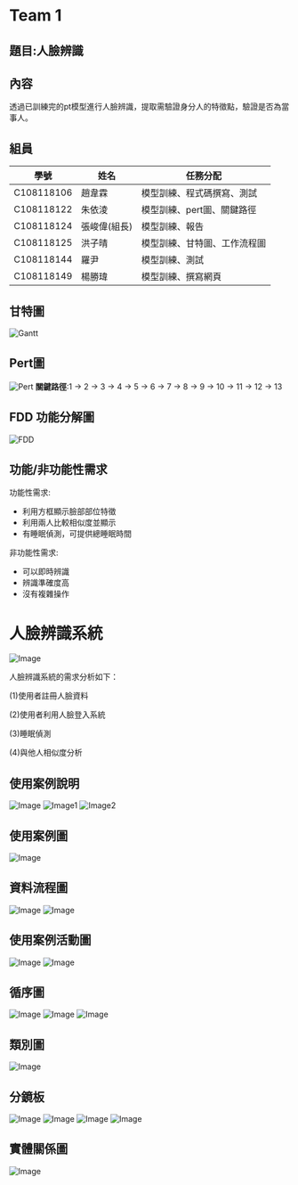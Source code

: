 # Team 1

## 題目:人臉辨識

## 內容
透過已訓練完的pt模型進行人臉辨識，提取需驗證身分人的特徵點，驗證是否為當事人。

## 組員
|學號|姓名|任務分配|
|---|----|--------|
|C108118106|趙韋霖|模型訓練、程式碼撰寫、測試|
|C108118122|朱依淩|模型訓練、pert圖、關鍵路徑|
|C108118124|張峻偉(組長)|模型訓練、報告|
|C108118125|洪子晴|模型訓練、甘特圖、工作流程圖|
|C108118144|羅尹|模型訓練、測試|
|C108118149|楊勝瑋|模型訓練、撰寫網頁|

## 甘特圖
![Gantt](https://github.com/Yinooooo/Team1/blob/main/gan.png)

## Pert圖
![Pert](https://github.com/Yinooooo/Team1/blob/main/pert.jpg)
**關鍵路徑**:1 -> 2 -> 3 -> 4 -> 5 -> 6 -> 7 -> 8 -> 9 -> 10 -> 11 -> 12 -> 13

## FDD 功能分解圖
![FDD](https://github.com/Yinooooo/Team1/blob/main/FDD.png)

## 功能/非功能性需求
功能性需求:
* 利用方框顯示臉部部位特徵
* 利用兩人比較相似度並顯示
* 有睡眠偵測，可提供總睡眠時間

非功能性需求:
* 可以即時辨識
* 辨識準確度高
* 沒有複雜操作


# 人臉辨識系統
![Image](https://github.com/Yinooooo/Team1/blob/main/不知道甚麼圖.jpg)

人臉辨識系統的需求分析如下：

(1)使用者註冊人臉資料

(2)使用者利用人臉登入系統

(3)睡眠偵測

(4)與他人相似度分析

## 使用案例說明
![Image](https://github.com/Yinooooo/Team1/blob/main/%E4%BA%BA%E8%87%89%E7%9B%B8%E4%BC%BC%E5%BA%A6%E5%88%86%E6%9E%90%E4%BD%BF%E7%94%A8%E6%A1%88%E4%BE%8B%E8%AA%AA%E6%98%8E.PNG)
![Image1](https://github.com/Yinooooo/Team1/blob/main/%E4%BA%BA%E8%87%89%E7%99%BB%E5%85%A5%E4%BD%BF%E7%94%A8%E6%A1%88%E4%BE%8B.jpg)
![Image2](https://github.com/Yinooooo/Team1/blob/4942bbd52a9636d082443ef50161a7559c96f2be/%E7%9D%A1%E7%9C%A0%E5%81%B5%E6%B8%AC.jpg)

## 使用案例圖
![Image](https://github.com/Yinooooo/Team1/blob/main/%E4%BA%BA%E8%87%89%E7%9B%B8%E4%BC%BC%E5%BA%A6%E5%88%86%E6%9E%90%E4%BD%BF%E7%94%A8%E6%A1%88%E4%BE%8B%E5%9C%96.PNG)

## 資料流程圖
![Image](https://github.com/Yinooooo/Team1/blob/main/DFD_1.PNG)
![Image](https://github.com/Yinooooo/Team1/blob/main/DFD.png)

## 使用案例活動圖
![Image](https://github.com/Yinooooo/Team1/blob/main/%E8%9E%A2%E5%B9%95%E6%93%B7%E5%8F%96%E7%95%AB%E9%9D%A2%20(56).png)
![Image](https://github.com/Yinooooo/Team1/blob/main/付款流程圖.jpg)

## 循序圖
![Image](https://github.com/Yinooooo/Team1/blob/main/%E6%94%B6%E6%AC%BE%E5%BE%AA%E5%BA%8F%E5%9C%96.PNG)
![Image](https://github.com/Yinooooo/Team1/blob/main/sequence.png)
![Image](https://github.com/Yinooooo/Team1/blob/main/%E5%BE%AA%E5%BA%8F%E5%9C%962.jpg)

## 類別圖
![Image](https://github.com/Yinooooo/Team1/blob/main/%E9%A1%9E%E5%88%A5%E5%9C%96.PNG)

## 分鏡板
![Image](https://github.com/Yinooooo/Team1/blob/main/SB1.jpg)
![Image](https://github.com/Yinooooo/Team1/blob/main/SB2.jpg)
![Image](https://github.com/Yinooooo/Team1/blob/main/SB3.jpg)
![Image](https://github.com/Yinooooo/Team1/blob/main/SB4.jpg)

## 實體關係圖
![Image](https://github.com/Yinooooo/Team1/blob/main/ERD.jpg)
